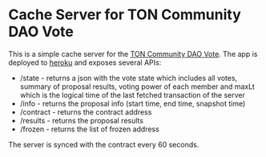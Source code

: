# Cache Server for TON Community DAO Vote

This is a simple cache server for the [TON Community DAO Vote](https://ton.vote/).
The app is deployed to [heroku](https://dao-vote-cache-server.herokuapp.com/info) and exposes several APIs: 
* /state - returns a json with the vote state which includes all votes, summary of proposal results, voting power of each member and maxLt which is the logical time of the last fetched transaction of the server
* /info - returns the proposal info (start time, end time, snapshot time)
* /contract - returns the contract address
* /results - returns the proposal results
* /frozen - returns the list of frozen address  

The server is synced with the contract every 60 seconds.
